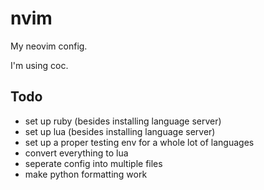 # nvim

My neovim config.

I'm using coc.

## Todo

- set up ruby (besides installing language server)
- set up lua (besides installing language server)
- set up a proper testing env for a whole lot of languages
- convert everything to lua
- seperate config into multiple files
- make python formatting work
